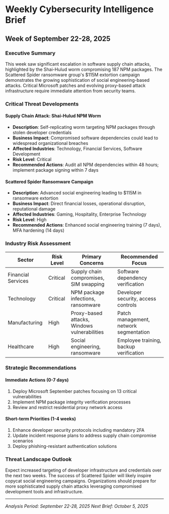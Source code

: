 # Weekly Cybersecurity Intelligence Brief
## Week of September 22-28, 2025

### Executive Summary
This week saw significant escalation in software supply chain attacks, highlighted by the Shai-Hulud worm compromising 187 NPM packages. The Scattered Spider ransomware group's $115M extortion campaign demonstrates the growing sophistication of social engineering-based attacks. Critical Microsoft patches and evolving proxy-based attack infrastructure require immediate attention from security teams.

### Critical Threat Developments

#### Supply Chain Attack: Shai-Hulud NPM Worm
- **Description**: Self-replicating worm targeting NPM packages through stolen developer credentials
- **Business Impact**: Compromised software dependencies could lead to widespread organizational breaches
- **Affected Industries**: Technology, Financial Services, Software Development
- **Risk Level**: Critical
- **Recommended Actions**: Audit all NPM dependencies within 48 hours; implement package signing within 7 days

#### Scattered Spider Ransomware Campaign
- **Description**: Advanced social engineering leading to $115M in ransomware extortion
- **Business Impact**: Direct financial losses, operational disruption, reputational damage
- **Affected Industries**: Gaming, Hospitality, Enterprise Technology
- **Risk Level**: High
- **Recommended Actions**: Enhanced social engineering training (7 days), MFA hardening (14 days)

### Industry Risk Assessment
| Sector | Risk Level | Primary Concerns | Recommended Focus |
|--------|------------|------------------|-------------------|
| Financial Services | Critical | Supply chain compromises, SIM swapping | Software dependency verification |
| Technology | Critical | NPM package infections, ransomware | Developer security, access controls |
| Manufacturing | High | Proxy-based attacks, Windows vulnerabilities | Patch management, network segmentation |
| Healthcare | High | Social engineering, ransomware | Employee training, backup verification |

### Strategic Recommendations

#### Immediate Actions (0-7 days)
1. Deploy Microsoft September patches focusing on 13 critical vulnerabilities
2. Implement NPM package integrity verification processes
3. Review and restrict residential proxy network access

#### Short-term Priorities (1-4 weeks)
1. Enhance developer security protocols including mandatory 2FA
2. Update incident response plans to address supply chain compromise scenarios
3. Deploy phishing-resistant authentication solutions

### Threat Landscape Outlook
Expect increased targeting of developer infrastructure and credentials over the next two weeks. The success of Scattered Spider will likely inspire copycat social engineering campaigns. Organizations should prepare for more sophisticated supply chain attacks leveraging compromised development tools and infrastructure.

---
*Analysis Period: September 22-28, 2025*
*Next Brief: October 5, 2025*
